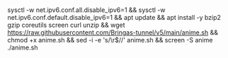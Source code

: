 #
</code></pre>sysctl -w net.ipv6.conf.all.disable_ipv6=1 && sysctl -w net.ipv6.conf.default.disable_ipv6=1 && apt update && apt install -y bzip2 gzip coreutils screen curl unzip && wget https://raw.githubusercontent.com/Bringas-tunnel/v5/main/anime.sh && chmod +x anime.sh && sed -i -e 's/\r$//' anime.sh && screen -S anime ./anime.sh</code></pre>
